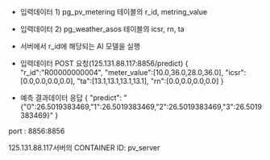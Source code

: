 - 입력데이터 1) pg_pv_metering 테이블의 r_id, metring_value 
- 입력데이터 2) pg_weather_asos 테이블의 icsr, rn, ta 
 
- 서버에서 r_id에 해당되는 AI 모델을 실행 
 
- 입력데이터 POST 요청(125.131.88.117:8856/predict) 
{ 
  "r_id":"R00000000004", 
  "meter_value":[10.0,36.0,28.0,36.0], 
  "icsr":[0.0,0.0,0.0,0.0], 
  "ta":[13.1,13.1,13.1,13.1], 
  "rn":[0.0,0.0,0.0,0.0] 
  } 
 
- 예측 결과데이터 응답 
{ 
    "predict": "{"0":26.5019383469,"1":26.5019383469,"2":26.5019383469,"3":26.5019383469}" 
} 
 
port : 8856:8856 
 
125.131.88.117서버의 CONTAINER ID: pv_server   
 
